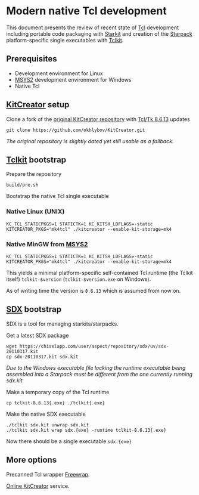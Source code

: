 # Modern native Tcl development

This document presents the review of recent state of [Tcl](https://www.tcl.tk) development including portable code packaging with [Starkit](https://wiki.tcl-lang.org/page/Starkit) and creation of the [Starpack](https://wiki.tcl-lang.org/page/Starpack) platform-specific single executables with [Tclkit](https://wiki.tcl-lang.org/page/Tclkit).

## Prerequisites

- Development environment for Linux
- [MSYS2](https://www.msys2.org/) development environment for Windows
- Native Tcl

## [KitCreator](https://kitcreator.rkeene.org) setup

Clone a fork of the [original KitCreator repository](https://github.com/rkeene/KitCreator) with [Tcl/Tk 8.6.13](https://www.tcl.tk/software/tcltk/8.6.html) updates

```shell
git clone https://github.com/okhlybov/KitCreator.git
```

_The original repository is slightly dated yet still usable as a fallback._

## [Tclkit](https://wiki.tcl-lang.org/page/Tclkit) bootstrap

Prepare the repository

```shell
build/pre.sh
```

Bootstrap the native Tcl single executable

### Native Linux (UNIX)

```shell
KC_TCL_STATICPKGS=1 STATICTK=1 KC_KITSH_LDFLAGS=-static KITCREATOR_PKGS="mk4tcl" ./kitcreator --enable-kit-storage=mk4
```

### Native MinGW from [MSYS2](https://www.msys2.org/)

```shell
KC_TCL_STATICPKGS=1 STATICTK=1 KC_KITSH_LDFLAGS=-static KITCREATOR_PKGS="mk4tcl" ./kitcreator --enable-kit-storage=mk4
```

This yields a minimal platform-specific self-contained Tcl runtime (the Tclkit itself) `tclkit-$version` (`tclkit-$version.exe` on Windows).

As of writing time the version is `8.6.13` which is assumed from now on.

## [SDX](https://wiki.tcl-lang.org/page/sdx) bootstrap

SDX is a tool for managing starkits/starpacks.

Get a latest SDX package

```shell
wget https://chiselapp.com/user/aspect/repository/sdx/uv/sdx-20110317.kit
cp sdx-20110317.kit sdx.kit
```

_Due to the Windows executable file locking the runtime executable being assembled into a Starpack must be different from the one currently running sdx.kit_

Make a temporary copy of the Tcl runtime

```shell
cp tclkit-8.6.13{.exe} ./tclkit{.exe}
```

Make the native SDX executable

```shell
./tclkit sdx.kit unwrap sdx.kit
./tclkit sdx.kit wrap sdx.{exe} -runtime tclkit-8.6.13{.exe}
```

Now there should be a single executable `sdx.{exe}`

## More options

Precanned Tcl wrapper [Freewrap](https://freewrap.dengensys.com/).

[Online KitCreator](http://kitcreator.rkeene.org/kitcreator) service.
